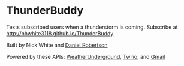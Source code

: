 # ThunderBuddy
Texts subscribed users when a thunderstorm is coming. 
Subscribe at http://nhwhite3118.github.io/ThunderBuddy

Built by Nick White and [Daniel Robertson](http://www.github.com/danielrobertson) 

Powered by these APIs: 
[WeatherUnderground](https://www.wunderground.com),
[Twilio](https://www.twilio.com/), and
[Gmail](https://developers.google.com/gmail/api/)
